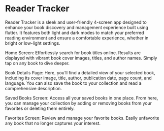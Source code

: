 # Reader Tracker
Reader Tracker is a sleek and user-friendly 4-screen app designed to enhance your book discovery and management experience built using flutter. It features both light and dark modes to match your preferred reading environment and ensure a comfortable experience, whether in bright or low-light settings.

Home Screen: Effortlessly search for book titles online. Results are displayed with vibrant book cover images, titles, and author names. Simply tap on any book to dive deeper.

Book Details Page: Here, you’ll find a detailed view of your selected book, including its cover image, title, author, publication date, page count, and language. You can also save the book to your collection and read a comprehensive description.

Saved Books Screen: Access all your saved books in one place. From here, you can manage your collection by adding or removing books from your favorites or deleting them entirely.

Favorites Screen: Review and manage your favorite books. Easily unfavorite any book that no longer captures your interest.
